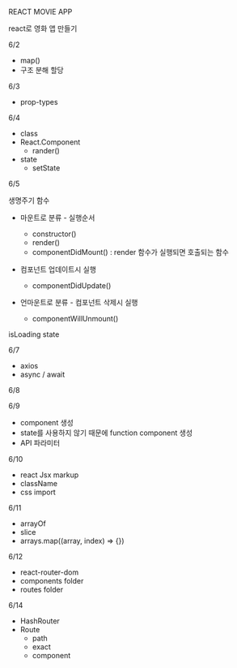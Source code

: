 REACT MOVIE APP

react로 영화 앱 만들기

6/2

- map()
- 구조 분해 할당

6/3

- prop-types

6/4

- class
- React.Component
  - rander()
- state
  - setState

6/5

생명주기 함수

- 마운트로 분류 - 실행순서

  - constructor()
  - render()
  - componentDidMount() : render 함수가 실행되면 호출되는 함수

- 컴포넌트 업데이트시 실행

  - componentDidUpdate()

- 언마운트로 분류 - 컴포넌트 삭제시 실행
  - componentWillUnmount()

isLoading state

6/7

- axios
- async / await

6/8

6/9

- component 생성
- state를 사용하지 않기 때문에 function component 생성
- API 파라미터

6/10

- react Jsx markup
- className
- css import

6/11

- arrayOf
- slice
- arrays.map((array, index) => {})

6/12

- react-router-dom
- components folder
- routes folder

6/14

- HashRouter
- Route
  - path
  - exact
  - component
